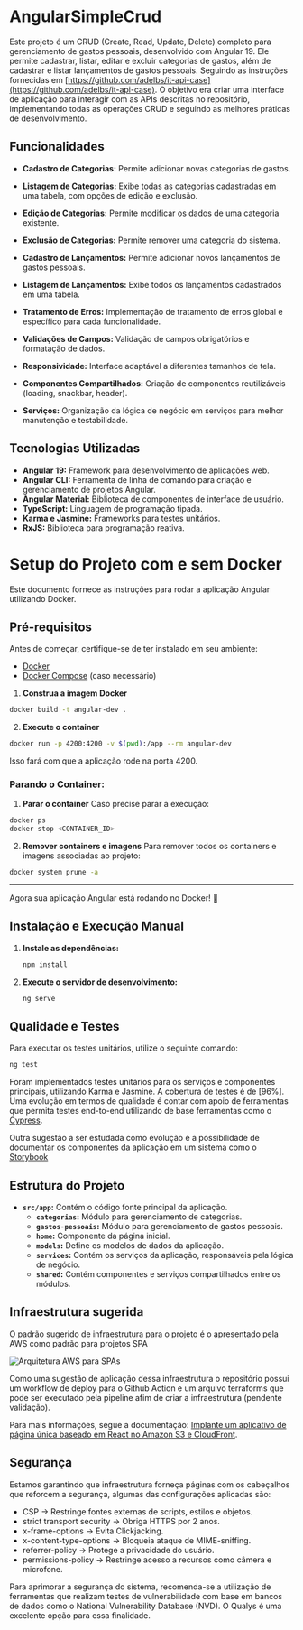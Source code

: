 # AngularSimpleCrud

Este projeto é um CRUD (Create, Read, Update, Delete) completo para gerenciamento de gastos pessoais, desenvolvido com Angular 19. Ele permite cadastrar, listar, editar e excluir categorias de gastos, além de cadastrar e listar lançamentos de gastos pessoais. Seguindo as instruções fornecidas em [https://github.com/adelbs/it-api-case](https://github.com/adelbs/it-api-case). O objetivo era criar uma interface de aplicação para interagir com as APIs descritas no repositório, implementando todas as operações CRUD e seguindo as melhores práticas de desenvolvimento.

## Funcionalidades

* **Cadastro de Categorias:** Permite adicionar novas categorias de gastos.
* **Listagem de Categorias:** Exibe todas as categorias cadastradas em uma tabela, com opções de edição e exclusão.
* **Edição de Categorias:** Permite modificar os dados de uma categoria existente.
* **Exclusão de Categorias:** Permite remover uma categoria do sistema.
* **Cadastro de Lançamentos:** Permite adicionar novos lançamentos de gastos pessoais.
* **Listagem de Lançamentos:** Exibe todos os lançamentos cadastrados em uma tabela.
* **Tratamento de Erros:** Implementação de tratamento de erros global e específico para cada funcionalidade.

* **Validações de Campos:** Validação de campos obrigatórios e formatação de dados.
* **Responsividade:** Interface adaptável a diferentes tamanhos de tela.
* **Componentes Compartilhados:** Criação de componentes reutilizáveis (loading, snackbar, header).
* **Serviços:** Organização da lógica de negócio em serviços para melhor manutenção e testabilidade.

## Tecnologias Utilizadas

* **Angular 19:** Framework para desenvolvimento de aplicações web.
* **Angular CLI:** Ferramenta de linha de comando para criação e gerenciamento de projetos Angular.
* **Angular Material:** Biblioteca de componentes de interface de usuário.
* **TypeScript:** Linguagem de programação tipada.
* **Karma e Jasmine:** Frameworks para testes unitários.
* **RxJS:** Biblioteca para programação reativa.

# Setup do Projeto com e sem Docker

Este documento fornece as instruções para rodar a aplicação Angular utilizando Docker.

## Pré-requisitos

Antes de começar, certifique-se de ter instalado em seu ambiente:

- [Docker](https://www.docker.com/get-started)
- [Docker Compose](https://docs.docker.com/compose/install/) (caso necessário)

1.  **Construa a imagem Docker**
```sh
docker build -t angular-dev .
```

2.  **Execute o container**
```sh
docker run -p 4200:4200 -v $(pwd):/app --rm angular-dev
```
Isso fará com que a aplicação rode na porta 4200.

### Parando o Container:

1.  **Parar o container**
Caso precise parar a execução:
```sh
docker ps
docker stop <CONTAINER_ID>
```

2.  **Remover containers e imagens**
Para remover todos os containers e imagens associadas ao projeto:
```sh
docker system prune -a
```

---
Agora sua aplicação Angular está rodando no Docker! 🚀

## Instalação e Execução Manual

1.  **Instale as dependências:**

    ```bash
    npm install
    ```

2.  **Execute o servidor de desenvolvimento:**

    ```bash
    ng serve
    ```

## Qualidade e Testes

Para executar os testes unitários, utilize o seguinte comando:

```bash
ng test
```

Foram implementados testes unitários para os serviços e componentes principais, utilizando Karma e Jasmine. A cobertura de testes é de [96%]. Uma evolução em termos de qualidade é contar com apoio de ferramentas que permita testes end-to-end utilizando de base ferramentas como o [Cypress](https://docs.cypress.io/app/end-to-end-testing/writing-your-first-end-to-end-test).

Outra sugestão a ser estudada como evolução é a possíbilidade de documentar os componentes da aplicação em um sistema como o [Storybook](https://storybook.js.org/tutorials/intro-to-storybook/angular/pt/get-started)

## Estrutura do Projeto

* **`src/app`:** Contém o código fonte principal da aplicação.
    * **`categorias`:** Módulo para gerenciamento de categorias.
    * **`gastos-pessoais`:** Módulo para gerenciamento de gastos pessoais.
    * **`home`:** Componente da página inicial.
    * **`models`:** Define os modelos de dados da aplicação.
    * **`services`:** Contém os serviços da aplicação, responsáveis pela lógica de negócio.
    * **`shared`:** Contém componentes e serviços compartilhados entre os módulos.

## Infraestrutura sugerida

O padrão sugerido de infraestrutura para o projeto é o apresentado pela AWS como padrão para projetos SPA

![Arquitetura AWS para SPAs](https://docs.aws.amazon.com/pt_br/prescriptive-guidance/latest/patterns/images/pattern-img/970a9d13-e8a2-44ac-aca5-a066e4be60e8/images/96061e05-8ac8-446e-b1da-baa6fc1cc7b6.png "Infraestrutura para SPA na cloud")

Como uma sugestão de aplicação dessa infraestrutura o repositório possui um workflow de deploy para o Github Action e um arquivo terraforms que pode ser executado pela pipeline afim de criar a infraestrutura (pendente validação).

Para mais informações, segue a documentação: [Implante um aplicativo de página única baseado em React no Amazon S3 e CloudFront](https://docs.aws.amazon.com/pt_br/prescriptive-guidance/latest/patterns/deploy-a-react-based-single-page-application-to-amazon-s3-and-cloudfront.html).

## Segurança

Estamos garantindo que infraestrutura forneça páginas com os cabeçalhos que reforcem a segurança, algumas das configurações aplicadas são:

- CSP → Restringe fontes externas de scripts, estilos e objetos.
- strict transport security → Obriga HTTPS por 2 anos.
- x-frame-options → Evita Clickjacking.
- x-content-type-options → Bloqueia ataque de MIME-sniffing.
- referrer-policy → Protege a privacidade do usuário.
- permissions-policy → Restringe acesso a recursos como câmera e microfone.

Para aprimorar a segurança do sistema, recomenda-se a utilização de ferramentas que realizam testes de vulnerabilidade com base em bancos de dados como o National Vulnerability Database (NVD). O Qualys é uma excelente opção para essa finalidade.
